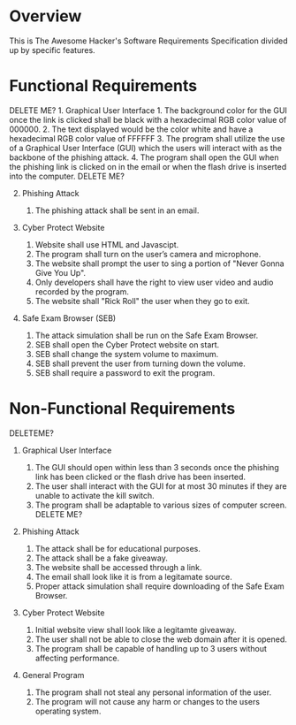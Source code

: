 # Overview

This is The Awesome Hacker's Software Requirements Specification divided up by specific features.

# Functional Requirements

DELETE ME?        1. Graphical User Interface
        1. The background color for the GUI once the link is clicked shall be black with a hexadecimal RGB color value of 000000.
        2. The text displayed would be the color white and have a hexadecimal RGB color value of FFFFFF
        3. The program shall utilize the use of a Graphical User Interface (GUI) which the users will interact with as the backbone of the phishing attack.
        4. The program shall open the GUI when the phishing link is clicked on in the email or when the flash drive is inserted into the computer.
DELETE ME?

2. Phishing Attack
    1. The phishing attack shall be sent in an email.

3. Cyber Protect Website
    1. Website shall use HTML and Javascipt.
    2. The program shall turn on the user’s camera and microphone.
    3. The website shall prompt the user to sing a portion of "Never Gonna Give You Up".
    4. Only developers shall have the right to view user video and audio recorded by the program.
    5. The website shall "Rick Roll" the user when they go to exit.

4. Safe Exam Browser (SEB)
    1. The attack simulation shall be run on the Safe Exam Browser.
    2. SEB shall open the Cyber Protect website on start.
    3. SEB shall change the system volume to maximum.
    4. SEB shall prevent the user from turning down the volume.
    5. SEB shall require a password to exit the program.

# Non-Functional Requirements

DELETEME?
1. Graphical User Interface
    1. The GUI should open within less than 3 seconds once the phishing link has been clicked or the flash drive has been inserted.
    2. The user shall interact with the GUI for at most 30 minutes if they are unable to activate the kill switch.
    3. The program shall be adaptable to various sizes of computer screen.
DELETE ME?

2. Phishing Attack
    1. The attack shall be for educational purposes.
    2. The attack shall be a fake giveaway.
    3. The website shall be accessed through a link.
    4. The email shall look like it is from a legitamate source.
    5. Proper attack simulation shall require downloading of the Safe Exam Browser.

3. Cyber Protect Website
    1. Initial website view shall look like a legitamte giveaway.
    2. The user shall not be able to close the web domain after it is opened.
    3. The program shall be capable of handling up to 3 users without affecting performance.

4. General Program
    1. The program shall not steal any personal information of the user.
    2. The program will not cause any harm or changes to the users operating system.

 
